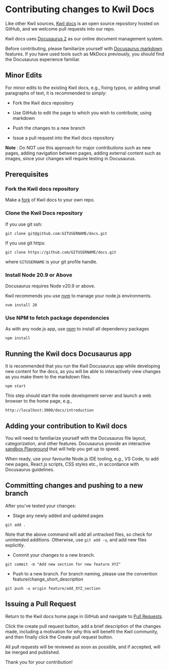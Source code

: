# Contributing changes to Kwil Docs

Like other Kwil sources, [Kwil docs](https://github.com/kwilteam/docs) is an open source repository hosted on GitHub, and we welcome pull requests into our repo.

Kwil docs uses [Docusaurus 2](https://docusaurus.io/) as our online document management system.

Before contributing, please familiarize yourself with [Docusaurus markdown](https://docusaurus.io/docs/category/guides) features. If you have used tools such as MkDocs previously, you should find the Docusaurus experience familiar.

## Minor Edits

For minor edits to the existing Kwil docs, e.g., fixing typos, or adding small paragraphs of text, it is recommended to simply:

- Fork the Kwil docs repository

- Use GitHub to edit the page to which you wish to contribute, using markdown

- Push the changes to a new branch

- Issue a pull request into the Kwil docs repository

**Note** : Do NOT use this approach for major contributions such as new pages, adding navigation between pages, adding external content such as images, since your changes will require testing in Docusaurus.

## Prerequisites

### Fork the Kwil docs repository

Make a [fork](https://docs.github.com/en/get-started/quickstart/fork-a-repo) of Kwil docs to your own repo.

### Clone the Kwil Docs repository

If you use git ssh:

`git clone git@github.com:GITUSERNAME/docs.git`

If you use git https:

`git clone https://github.com/GITUSERNAME/docs.git`

where `GITUSERNAME` is your git profile handle.

### Install Node 20.9 or Above

Docusaurus requires Node v20.9 or above.

Kwil recommends you use [nvm](https://github.com/nvm-sh/nvm) to manage your node.js environments.

`nvm install 20`

### Use NPM to fetch package dependencies

As with any node.js app, use [npm](https://www.npmjs.com/) to install all dependency packages

`npm install`

## Running the Kwil docs Docusaurus app

It is recommended that you run the Kwil Docusaurus app while developing new content for the docs, as you will be able to interactively view changes as you make them to the markdown files.

`npm start`

This step should start the node development server and launch a web browser to the home page, e.g.,

`http://localhost:3000/docs/introduction`

## Adding your contribution to Kwil docs

You will need to familiarize yourself with the Docusaurus file layout, categorization, and other features.
Docusaurus provide an interactive [sandbox Playground](https://docusaurus.io/docs/playground) that will help you get up to speed.

When ready, use your favourite Node.js IDE tooling, e.g., VS Code, to add new pages, React.js scripts, CSS styles etc., in accordance with Docusaurus guidelines.

## Committing changes and pushing to a new branch

After you've tested your changes:

- Stage any newly added and updated pages

`git add .`

  Note that the above command will add all untracked files, so check for unintended additions.  Otherwise, use `git add -u`, and add new files explicitly.

- Commit your changes to a new branch.

`git commit -m "Add new section for new feature XYZ"`

- Push to a new branch. For branch naming, please use the convention feature/change_short_description

`git push -u origin feature/add_XYZ_section`

## Issuing a Pull Request

Return to the Kwil docs home page in GitHub and navigate to [Pull Requests](https://github.com/kwilteam/docs/pulls).

Click the create pull request button, add a brief description of the changes made, including a motivation for why this will benefit the Kwil community, and then finally click the Create pull request button.

All pull requests will be reviewed as soon as possible, and if accepted, will be merged and published.

Thank you for your contribution!
